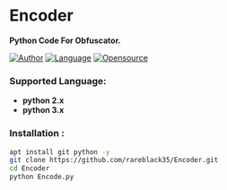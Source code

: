# Encoder
******Python Code For Obfuscator.******

[![Author](https://img.shields.io/badge/Author-rareblack35-blue)](https://github.com/rareblack35)
[![Language](https://img.shields.io/badge/Written%20in-python-blue)](#)
[![Opensource](https://img.shields.io/badge/Open%20Source-Yes-green)](#)

### Supported Language:
- **python 2.x**
- **python 3.x**

### Installation :

```bash
apt install git python -y
git clone https://github.com/rareblack35/Encoder.git
cd Encoder
python Encode.py
```
